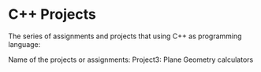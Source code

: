 # C++ Projects
The series of assignments and projects that using C++ as programming language:

Name of the projects or assignments:
Project3: Plane Geometry calculators
